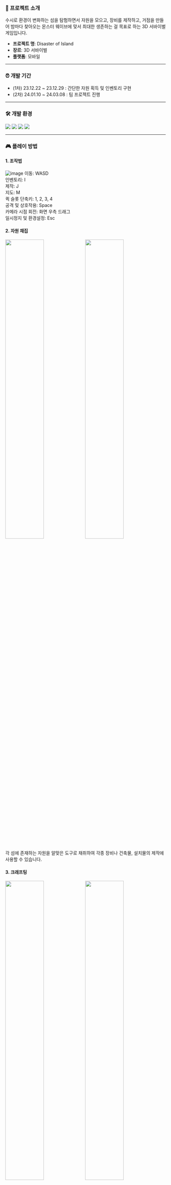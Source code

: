 ### 🎪 프로젝트 소개
수시로 환경이 변화하는 섬을 탐험하면서 자원을 모으고, 장비를 제작하고, 거점을 만들어 밤마다 찾아오는 몬스터 웨이브에 맞서 최대한 생존하는 걸 목표로 하는 3D 서바이벌 게임입니다.

- **프로젝트 명**: Disaster of Island
- **장르**: 3D 서바이벌
- **플랫폼**: 모바일

***
### ⏰ 개발 기간
- (1차) 23.12.22 ~ 23.12.29 : 간단한 자원 획득 및 인벤토리 구현
- (2차) 24.01.10 ~ 24.03.08 : 팀 프로젝트 진행
***
### 🛠 개발 환경
<a><img src="https://img.shields.io/badge/csharp-512BD4?style=flat-square&logo=csharp&logoColor=white"/></a>
<a><img src="https://img.shields.io/badge/visualstudio-5C2D91?style=flat-square&logo=visualstudio&logoColor=white"/></a>
<a><img src="https://img.shields.io/badge/unity-000000?style=flat-square&logo=unity&logoColor=white"/></a>
<a><img src="https://img.shields.io/badge/github-999999?style=flat-square&logo=github&logoColor=white"/></a>

***
### 🎮 플레이 방법
#### 1. 조작법
![image](https://github.com/MissHarvest/ActionSurvival/assets/148977728/e7c29bcc-b2c5-4c4e-bf9b-b59160f4aff4)
이동: WASD </br>
인벤토리: I </br>
제작: J </br>
지도: M </br>
퀵 슬롯 단축키: 1, 2, 3, 4 </br>
공격 및 상호작용: Space </br>
카메라 시점 회전: 화면 우측 드래그 </br>
일시정지 및 환경설정: Esc </br>

#### 2. 자원 채집
<img src="https://github.com/MissHarvest/ActionSurvival/assets/148977728/98338752-f376-4f85-85c0-537ea5f5d700" width="49%" height="49%">
<img src="https://github.com/MissHarvest/ActionSurvival/assets/148977728/5dac8f11-79d1-49e6-8f85-38fead355a43" width="49%" height="49%">
각 섬에 존재하는 자원을 알맞은 도구로 채취하여 각종 장비나 건축물, 설치물의 제작에 사용할 수 있습니다.

#### 3. 크래프팅
<img src="https://github.com/MissHarvest/ActionSurvival/assets/148977728/aa0517a4-2879-473b-b33c-2d5d66ffce34" width="49%" height="49%">
<img src="https://github.com/MissHarvest/ActionSurvival/assets/148977728/e58486d7-6bcb-4c9d-9e5b-b4fee04a6fb6" width="49%" height="49%">
제작대를 통해 다양한 장비를 제작 후 장착할 수 있습니다.

#### 4. 몬스터 웨이브
<img src="https://github.com/MissHarvest/ActionSurvival/assets/148977728/6d1e004a-e764-42f8-b1f1-a57932314afb" width="49%" height="49%">
<img src="https://github.com/MissHarvest/ActionSurvival/assets/148977728/a35ce8bc-e59b-4019-aa06-157f57b6d991" width="49%" height="49%">
매일 밤 양쪽섬에서 몬스터들이 아일라를 향해 추격해옵니다. </br>
장비와 음식들을 준비하여 공격에 대비하세요.

#### 5. 건축/설치
<img src="https://github.com/MissHarvest/ActionSurvival/assets/148977728/d5a68241-7f60-4aaa-9881-2065b9e0ca22" width="49%" height="49%">
<img src="https://github.com/MissHarvest/ActionSurvival/assets/148977728/139637eb-bd34-42f1-a42f-f4c3fc0026f2" width="49%" height="49%">
제작대를 통해 설치물과 건축물을 만들어서 자유롭게 배치할 수 있습니다. </br>
아이템의 보관, 요리, 밭 등을 통해 아일라의 생존율을 높일 수 있습니다.

#### 6. 보스 몬스터
<img src="https://github.com/MissHarvest/ActionSurvival/assets/148977728/d6297256-1819-43ab-8acc-d082be50bbdf" width="49%" height="49%">
<img src="https://github.com/MissHarvest/ActionSurvival/assets/148977728/6031d3c5-f168-4e98-bb5f-83bd7e0228f9" width="49%" height="49%">
양쪽 섬에는 아주 강력한 보스 몬스터가 존재합니다. </br>
보스 몬스터는 다양한 공격 패턴을 가지고 있습니다. </br>
일정 체력마다 새로운 공격 패턴이 추가됩니다.

#### 7. 섬의 영향력
<img src="https://github.com/MissHarvest/ActionSurvival/assets/148977728/c774dfe9-b65f-4ed7-b63c-af3947b4ca92" width="49%" height="49%">
<img src="https://github.com/MissHarvest/ActionSurvival/assets/148977728/b66e95bb-869b-4fc4-93f7-54140e65255e" width="49%" height="49%">
정해진 일자가 되면 특정 섬의 영향력이 커지며 기온이 변합니다. </br>
온도가 임계점을 넘어가면, 메테오나 블리자드 등의 재난이 발생합니다. </br>
생성된 아티팩트를 파괴하면 섬의 영향력을 낮출 수 있습니다. </br>
아티팩트는 무기를 이용한 공격으로 파괴할 수 있으며, 파괴하지 않으면 몬스터 웨이브의 난이도가 높아집니다. </br>
아티팩트를 파괴하면 고유한 아이템을 얻을 수 있습니다. 이는 제작에 고급 재료로 사용됩니다.

***
### 🛠 구현 기능

#### 1. 플레이어 캐릭터
- FSM </br>
  여러 상태를 관리
- 상호작용 </br>
  근처의 오브젝트와 상호작용하여 채집/재작/요리
- 컨디션 </br>
  체력, 허기 등 플레이어의 생존과 관련된 기능

#### 2. 지형
- 청크 </br>
  여러 블럭들을 하나의 큰 덩어리로 합쳐 렌더링 최적화
- 절차적 생성 </br>
  지형의 높낮이, 자원 오브젝트의 위치 등을 의사난수를 통해 생성

#### 3. 몬스터
- 스폰 위치 선정 알고리즘 </br>
  몬스터가 생성될 수 없는 위치를 필터링하고, 스폰될 몬스터의 수만큼 선정
- FSM </br>
  여러 상태를 관리
- 패스 파인딩 </br>
  플레이어를 추격하는 기능, 길이 막혀 있다면 구조물을 파괴하는 기능

#### 4. 아이템
- 다양한 아이템 </br>
  무기, 도구, 방어구, 건축물, 음식, 재료
- 인벤토리 </br>
  장비를 장착/해제, 퀵슬롯 등록, 버리기 등 기능 제공
- 퀵슬롯 </br>
  자주 사용하는 아이템을 퀵슬롯에 등록하여 사용 가능
  
#### 5. 퀘스트
- 플레이어에게 플레이 가이드라인 제시

#### 6. 지도
- 플레이어의 현재 위치와 주변의 오브젝트들을 아이콘으로 보여주는 기능
- 전장의 안개 적용

#### 7. UI
- MVC 패턴 적용 </br>
  실제 데이터 클래스와 UI 클래스를 분리하여 관리
- 이벤트를 이용한 갱신 </br>
  인벤토리, 퀵슬롯, 플레이어 컨디션 등 데이터 변경 시 이벤트를 호출하여 UI 갱신

#### 8. 저장 및 불러오기
- 게임의 진행 상황을 JSON으로 저장/불러오기
